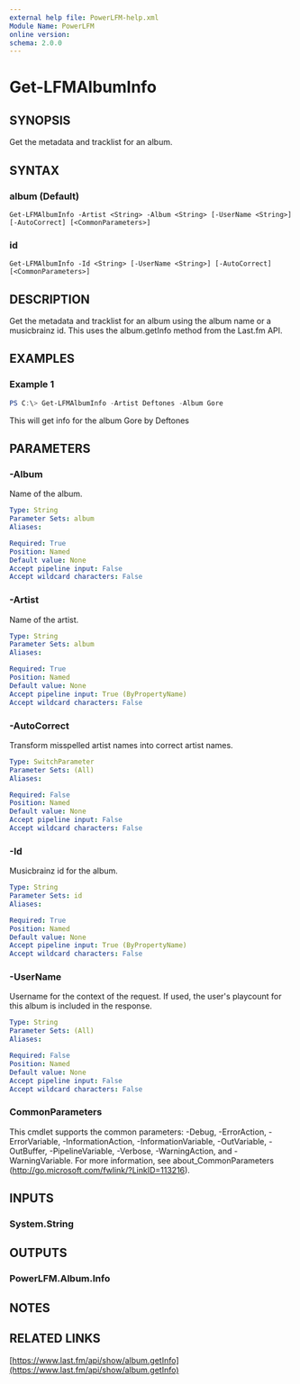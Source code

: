 ```yaml
---
external help file: PowerLFM-help.xml
Module Name: PowerLFM
online version:
schema: 2.0.0
---
```


# Get-LFMAlbumInfo

## SYNOPSIS
Get the metadata and tracklist for an album.

## SYNTAX

### album (Default)
```
Get-LFMAlbumInfo -Artist <String> -Album <String> [-UserName <String>] [-AutoCorrect] [<CommonParameters>]
```

### id
```
Get-LFMAlbumInfo -Id <String> [-UserName <String>] [-AutoCorrect] [<CommonParameters>]
```

## DESCRIPTION
Get the metadata and tracklist for an album using the album name or a musicbrainz id. This uses the album.getInfo method from the Last.fm API.

## EXAMPLES

### Example 1
```powershell
PS C:\> Get-LFMAlbumInfo -Artist Deftones -Album Gore
```

This will get info for the album Gore by Deftones

## PARAMETERS

### -Album
Name of the album.

```yaml
Type: String
Parameter Sets: album
Aliases:

Required: True
Position: Named
Default value: None
Accept pipeline input: False
Accept wildcard characters: False
```

### -Artist
Name of the artist.

```yaml
Type: String
Parameter Sets: album
Aliases:

Required: True
Position: Named
Default value: None
Accept pipeline input: True (ByPropertyName)
Accept wildcard characters: False
```

### -AutoCorrect
Transform misspelled artist names into correct artist names.

```yaml
Type: SwitchParameter
Parameter Sets: (All)
Aliases:

Required: False
Position: Named
Default value: None
Accept pipeline input: False
Accept wildcard characters: False
```

### -Id
Musicbrainz id for the album.

```yaml
Type: String
Parameter Sets: id
Aliases:

Required: True
Position: Named
Default value: None
Accept pipeline input: True (ByPropertyName)
Accept wildcard characters: False
```

### -UserName
Username for the context of the request. If used, the user's playcount for this album is included in the response.

```yaml
Type: String
Parameter Sets: (All)
Aliases:

Required: False
Position: Named
Default value: None
Accept pipeline input: False
Accept wildcard characters: False
```

### CommonParameters
This cmdlet supports the common parameters: -Debug, -ErrorAction, -ErrorVariable, -InformationAction, -InformationVariable, -OutVariable, -OutBuffer, -PipelineVariable, -Verbose, -WarningAction, and -WarningVariable.
For more information, see about_CommonParameters (http://go.microsoft.com/fwlink/?LinkID=113216).

## INPUTS

### System.String

## OUTPUTS

### PowerLFM.Album.Info

## NOTES

## RELATED LINKS

[https://www.last.fm/api/show/album.getInfo](https://www.last.fm/api/show/album.getInfo)
